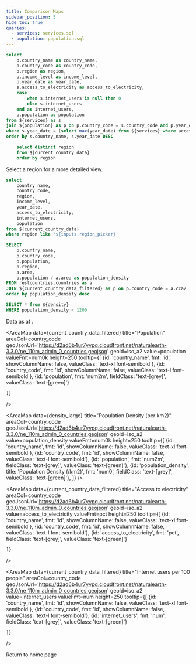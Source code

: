 ```yaml
---
title: Comparison Maps
sidebar_position: 5
hide_toc: true
queries:
  - services: services.sql
  - population: population.sql
---
```


```sql current_country_data
select 
    p.country_name as country_name,
    p.country_code as country_code,
    p.region as region,
    p.income_level as income_level,
    p.year_date as year_date,
    s.access_to_electricity as access_to_electricity,
    case
        when s.internet_users is null then 0
        else s.internet_users
    end as internet_users,
    p.population as population
from ${services} as s
join ${population} as p on p.country_code = s.country_code and p.year_date = s.year_date
where s.year_date = (select max(year_date) from ${services} where access_to_electricity !=0) 
order by s.country_name, s.year_date DESC
```

```sql regions
    select distinct region
    from ${current_country_data}
    order by region
```

Select a region for a more detailed view.

<ButtonGroup 
    data={regions} 
    name=region_picker 
    value=region
    defaultValue="%"
    >
    <ButtonGroupItem valueLabel="All regions" value="%" default />
</ButtonGroup>

```sql current_country_data_filtered
select 
    country_name,
    country_code,
    region,
    income_level,
    year_date,
    access_to_electricity,
    internet_users,
    population
from ${current_country_data}
where region like '${inputs.region_picker}'
```

```sql density
SELECT
    p.country_name,
    p.country_code,
    p.population,
    p.region,
    a.area,
    p.population / a.area as population_density
FROM restcountries.countries as a
JOIN ${current_country_data_filtered} as p on p.country_code = a.cca2
order by population_density desc
```

```sql density_large
SELECT * from ${density}
WHERE population_density < 1200
```

Data as at <Value data={current_country_data_filtered} column=year_date />.

<Grid cols=2>

<AreaMap 
    data={current_country_data_filtered} 
    title="Population"
    areaCol=country_code
    geoJsonUrl='https://d2ad6b4ur7yvpq.cloudfront.net/naturalearth-3.3.0/ne_110m_admin_0_countries.geojson'
    geoId=iso_a2
    value=population
    valueFmt=num0k
    height=250
    tooltip={[
        {id: 'country_name', fmt: 'id', showColumnName: false, valueClass: 'text-xl font-semibold'},
        {id: 'country_code', fmt: 'id', showColumnName: false, valueClass: 'text-l font-semibold'},
        {id: 'population', fmt: 'num2m', fieldClass: 'text-[grey]', valueClass: 'text-[green]'}
        
    ]}
/>

<AreaMap 
    data={density_large} 
    title="Population Density (per km2)"
    areaCol=country_code
    geoJsonUrl='https://d2ad6b4ur7yvpq.cloudfront.net/naturalearth-3.3.0/ne_110m_admin_0_countries.geojson'
    geoId=iso_a2
    value=population_density
    valueFmt=num0k
    height=250
    tooltip={[
        {id: 'country_name', fmt: 'id', showColumnName: false, valueClass: 'text-xl font-semibold'},
        {id: 'country_code', fmt: 'id', showColumnName: false, valueClass: 'text-l font-semibold'},
        {id: 'population', fmt: 'num2m', fieldClass: 'text-[grey]', valueClass: 'text-[green]'},
        {id: 'population_density', title: 'Population Density (/km2)', fmt: 'num0', fieldClass: 'text-[grey]', valueClass: 'text-[green]'},
    ]}
/>

<AreaMap 
    data={current_country_data_filtered} 
    title="Access to electricity"
    areaCol=country_code
    geoJsonUrl='https://d2ad6b4ur7yvpq.cloudfront.net/naturalearth-3.3.0/ne_110m_admin_0_countries.geojson'
    geoId=iso_a2
    value=access_to_electricity
    valueFmt=pct
    height=250
    tooltip={[
        {id: 'country_name', fmt: 'id', showColumnName: false, valueClass: 'text-xl font-semibold'},
        {id: 'country_code', fmt: 'id', showColumnName: false, valueClass: 'text-l font-semibold'},
        {id: 'access_to_electricity', fmt: 'pct', fieldClass: 'text-[grey]', valueClass: 'text-[green]'}
        
    ]}
/>

<AreaMap 
    data={current_country_data_filtered} 
    title="Internet users per 100 people"
    areaCol=country_code
    geoJsonUrl='https://d2ad6b4ur7yvpq.cloudfront.net/naturalearth-3.3.0/ne_110m_admin_0_countries.geojson'
    geoId=iso_a2
    value=internet_users
    valueFmt=num
    height=250
    tooltip={[
        {id: 'country_name', fmt: 'id', showColumnName: false, valueClass: 'text-xl font-semibold'},
        {id: 'country_code', fmt: 'id', showColumnName: false, valueClass: 'text-l font-semibold'},
        {id: 'internet_users', fmt: 'num', fieldClass: 'text-[grey]', valueClass: 'text-[green]'}
        
    ]}
/>



</Grid>

<LinkButton url='./'>
  Return to home page
</LinkButton>